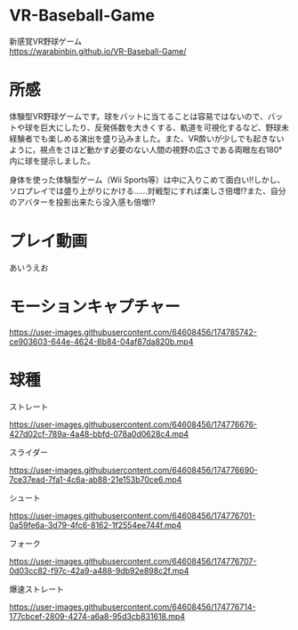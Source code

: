 # VR-Baseball-Game
新感覚VR野球ゲーム<Br>
https://warabinbin.github.io/VR-Baseball-Game/ <Br>

# 所感
体験型VR野球ゲームです。球をバットに当てることは容易ではないので、バットや球を巨大にしたり、反発係数を大きくする、軌道を可視化するなど、野球未経験者でも楽しめる演出を盛り込みました。また、VR酔いが少しでも起きないように，視点をさほど動かす必要のない人間の視野の広さである両眼左右180°内に球を提示しました。<BR>

身体を使った体験型ゲーム（Wii Sports等）は中に入りこめて面白い!!しかし、ソロプレイでは盛り上がりにかける......対戦型にすれば楽しさ倍増!?また、自分のアバターを投影出来たら没入感も倍増!?<Br>
  
# プレイ動画
あいうえお

# モーションキャプチャー


https://user-images.githubusercontent.com/64608456/174785742-ce903603-644e-4624-8b84-04af87da820b.mp4


  
# 球種

ストレート
  
https://user-images.githubusercontent.com/64608456/174776676-427d02cf-789a-4a48-bbfd-078a0d0628c4.mp4

スライダー

https://user-images.githubusercontent.com/64608456/174776690-7ce37ead-7fa1-4c6a-ab88-21e153b70ce6.mp4

シュート

https://user-images.githubusercontent.com/64608456/174776701-0a59fe6a-3d79-4fc6-8162-1f2554ee744f.mp4

フォーク

https://user-images.githubusercontent.com/64608456/174776707-0d03cc82-f97c-42a9-a488-9db92e898c2f.mp4

爆速ストレート

https://user-images.githubusercontent.com/64608456/174776714-177cbcef-2809-4274-a6a8-95d3cb831618.mp4

